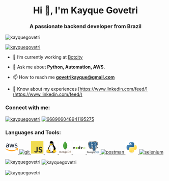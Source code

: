 <h1 align="center">Hi 👋, I'm Kayque Govetri</h1>
<h3 align="center">A passionate backend developer from Brazil</h3>

<p align="left"> <img src="https://komarev.com/ghpvc/?username=kayquegovetri&label=Profile%20views&color=0e75b6&style=flat" alt="kayquegovetri" /> </p>

<p align="left"> <a href="https://github.com/ryo-ma/github-profile-trophy"><img src="https://github-profile-trophy.vercel.app/?username=kayquegovetri" alt="kayquegovetri" /></a> </p>

- 🔭 I’m currently working at [Botcity](https://github.com/botcity-dev)

- 💬 Ask me about **Python, Automation, AWS.**

- 📫 How to reach me **govetrikayque@gmail.com**

- 📄 Know about my experiences [https://www.linkedin.com/feed/](https://www.linkedin.com/feed/)

<h3 align="left">Connect with me:</h3>
<p align="left">
<a href="https://linkedin.com/in/kayquegovetri" target="blank"><img align="center" src="https://raw.githubusercontent.com/rahuldkjain/github-profile-readme-generator/master/src/images/icons/Social/linked-in-alt.svg" alt="kayquegovetri" height="30" width="40" /></a>
<a href="https://discord.gg/668906048941195275" target="blank"><img align="center" src="https://raw.githubusercontent.com/rahuldkjain/github-profile-readme-generator/master/src/images/icons/Social/discord.svg" alt="668906048941195275" height="30" width="40" /></a>
</p>

<h3 align="left">Languages and Tools:</h3>
<p align="left"> <a href="https://aws.amazon.com" target="_blank" rel="noreferrer"> <img src="https://raw.githubusercontent.com/devicons/devicon/master/icons/amazonwebservices/amazonwebservices-original-wordmark.svg" alt="aws" width="40" height="40"/> </a> <a href="https://git-scm.com/" target="_blank" rel="noreferrer"> <img src="https://www.vectorlogo.zone/logos/git-scm/git-scm-icon.svg" alt="git" width="40" height="40"/> </a> <a href="https://developer.mozilla.org/en-US/docs/Web/JavaScript" target="_blank" rel="noreferrer"> <img src="https://raw.githubusercontent.com/devicons/devicon/master/icons/javascript/javascript-original.svg" alt="javascript" width="40" height="40"/> </a> <a href="https://www.linux.org/" target="_blank" rel="noreferrer"> <img src="https://raw.githubusercontent.com/devicons/devicon/master/icons/linux/linux-original.svg" alt="linux" width="40" height="40"/> </a> <a href="https://www.mongodb.com/" target="_blank" rel="noreferrer"> <img src="https://raw.githubusercontent.com/devicons/devicon/master/icons/mongodb/mongodb-original-wordmark.svg" alt="mongodb" width="40" height="40"/> </a> <a href="https://nodejs.org" target="_blank" rel="noreferrer"> <img src="https://raw.githubusercontent.com/devicons/devicon/master/icons/nodejs/nodejs-original-wordmark.svg" alt="nodejs" width="40" height="40"/> </a> <a href="https://www.postgresql.org" target="_blank" rel="noreferrer"> <img src="https://raw.githubusercontent.com/devicons/devicon/master/icons/postgresql/postgresql-original-wordmark.svg" alt="postgresql" width="40" height="40"/> </a> <a href="https://postman.com" target="_blank" rel="noreferrer"> <img src="https://www.vectorlogo.zone/logos/getpostman/getpostman-icon.svg" alt="postman" width="40" height="40"/> </a> <a href="https://www.python.org" target="_blank" rel="noreferrer"> <img src="https://raw.githubusercontent.com/devicons/devicon/master/icons/python/python-original.svg" alt="python" width="40" height="40"/> </a> <a href="https://www.selenium.dev" target="_blank" rel="noreferrer"> <img src="https://raw.githubusercontent.com/detain/svg-logos/780f25886640cef088af994181646db2f6b1a3f8/svg/selenium-logo.svg" alt="selenium" width="40" height="40"/> </a> </p>

<p><img align="left" src="https://github-readme-stats.vercel.app/api/top-langs?username=kayquegovetri&show_icons=true&locale=en&layout=compact" alt="kayquegovetri" /></p>

<p>&nbsp;<img align="center" src="https://github-readme-stats.vercel.app/api?username=kayquegovetri&show_icons=true&locale=en" alt="kayquegovetri" /></p>

<p><img align="center" src="https://github-readme-streak-stats.herokuapp.com/?user=kayquegovetri&" alt="kayquegovetri" /></p>

